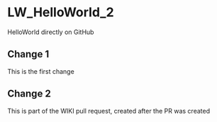 # LW_HelloWorld_2
HelloWorld directly on GitHub

## Change 1
This is the first change

## Change 2
This is part of the WIKI pull request, created after the PR was created
